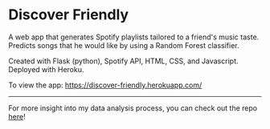 # Discover Friendly
A web app that generates Spotify playlists tailored to a friend's music taste. Predicts songs that he would like by using a Random Forest classifier. 

Created with Flask (python), Spotify API, HTML, CSS, and Javascript. Deployed with Heroku.

To view the app: https://discover-friendly.herokuapp.com/

---- 

For more insight into my data analysis process, you can check out the repo [here](https://github.com/jannalouisea/music_taste_predictor)!

